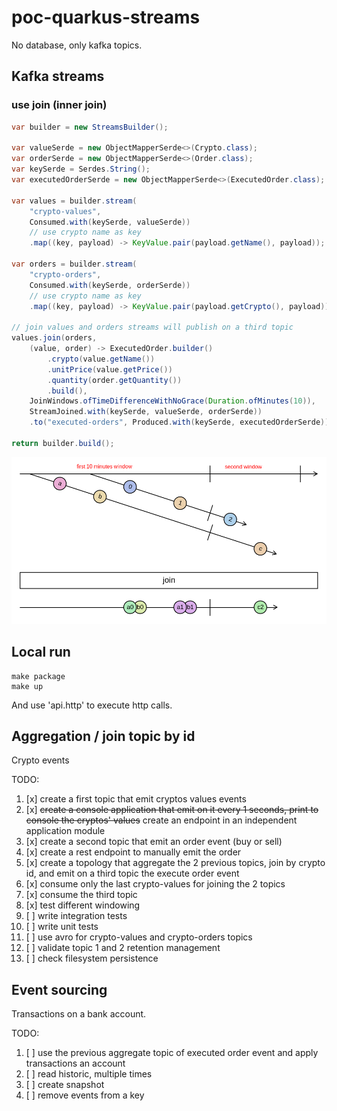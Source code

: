 # poc-quarkus-streams

No database, only kafka topics.

## Kafka streams

### use join (inner join)

```java
var builder = new StreamsBuilder();

var valueSerde = new ObjectMapperSerde<>(Crypto.class);
var orderSerde = new ObjectMapperSerde<>(Order.class);
var keySerde = Serdes.String();
var executedOrderSerde = new ObjectMapperSerde<>(ExecutedOrder.class);

var values = builder.stream(
    "crypto-values",
    Consumed.with(keySerde, valueSerde))
    // use crypto name as key
    .map((key, payload) -> KeyValue.pair(payload.getName(), payload));

var orders = builder.stream(
    "crypto-orders",
    Consumed.with(keySerde, orderSerde))
    // use crypto name as key
    .map((key, payload) -> KeyValue.pair(payload.getCrypto(), payload));

// join values and orders streams will publish on a third topic
values.join(orders,
    (value, order) -> ExecutedOrder.builder()
        .crypto(value.getName())
        .unitPrice(value.getPrice())
        .quantity(order.getQuantity())
        .build(),
    JoinWindows.ofTimeDifferenceWithNoGrace(Duration.ofMinutes(10)),
    StreamJoined.with(keySerde, valueSerde, orderSerde))
    .to("executed-orders", Produced.with(keySerde, executedOrderSerde));

return builder.build();
```

<img title="join diagram" src="docs/join_diagram.png" />

## Local run

```shell
make package
make up
```

And use 'api.http' to execute http calls.

## Aggregation / join topic by id

Crypto events

TODO:

1. [x] create a first topic that emit cryptos values events
2. [x] ~~create a console application that emit on it every 1 seconds, print to console the cryptos' values~~ create an endpoint in an independent application module
3. [x] create a second topic that emit an order event (buy or sell)
4. [x] create a rest endpoint to manually emit the order
5. [x] create a topology that aggregate the 2 previous topics, join by crypto id, and emit on a third topic the execute order event
6. [x] consume only the last crypto-values for joining the 2 topics
7. [x] consume the third topic
8. [x] test different windowing
9. [ ] write integration tests
10. [ ] write unit tests
11. [ ] use avro for crypto-values and crypto-orders topics
12. [ ] validate topic 1 and 2 retention management
13. [ ] check filesystem persistence

## Event sourcing

Transactions on a bank account.

TODO:

1. [ ] use the previous aggregate topic of executed order event and apply transactions an account
2. [ ] read historic, multiple times
3. [ ] create snapshot
4. [ ] remove events from a key
